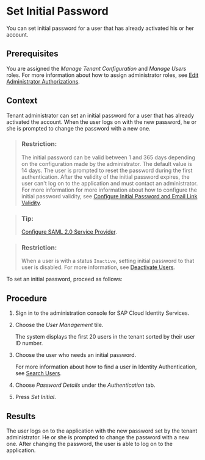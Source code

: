 <!-- loio16149d5f80a34c88884d0950cc14b023 -->

# Set Initial Password

You can set initial password for a user that has already activated his or her account.



<a name="loio16149d5f80a34c88884d0950cc14b023__prereq_cqc_43x_jrb"/>

## Prerequisites

You are assigned the *Manage Tenant Configuration* and *Manage Users* roles. For more information about how to assign administrator roles, see [Edit Administrator Authorizations](edit-administrator-authorizations-86ee374.md).



## Context

Tenant administrator can set an initial password for a user that has already activated the account. When the user logs on with the new password, he or she is prompted to change the password with a new one.

> ### Restriction:  
> The initial password can be valid between 1 and 365 days depending on the configuration made by the administrator. The default value is 14 days. The user is prompted to reset the password during the first authentication. After the validity of the initial password expires, the user can't log on to the application and must contact an administrator. For more information for more information about how to configure the initial password validity, see [Configure Initial Password and Email Link Validity](configure-initial-password-and-email-link-validity-f8093f4.md).

> ### Tip:  
> [Configure SAML 2.0 Service Provider](configure-saml-2-0-service-provider-51f1f75.md).

> ### Restriction:  
> When a user is with a status `Inactive`, setting initial password to that user is disabled. For more information, see [Deactivate Users](deactivate-users-99cf468.md).

To set an initial password, proceed as follows:



## Procedure

1.  Sign in to the administration console for SAP Cloud Identity Services.

2.  Choose the *User Management* tile.

    The system displays the first 20 users in the tenant sorted by their user ID number.

3.  Choose the user who needs an initial password.

    For more information about how to find a user in Identity Authentication, see [Search Users](search-users-06078a6.md).

4.  Choose *Password Details* under the *Authentication* tab.

5.  Press *Set Initial*.




<a name="loio16149d5f80a34c88884d0950cc14b023__result_fwb_4vw_t1b"/>

## Results

The user logs on to the application with the new password set by the tenant administrator. He or she is prompted to change the password with a new one. After changing the password, the user is able to log on to the application.

